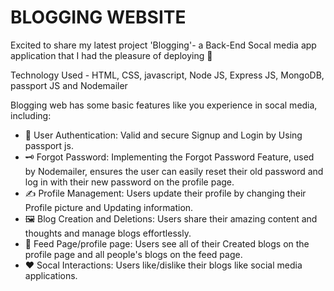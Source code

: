 # BLOGGING WEBSITE 

Excited to share my latest project 'Blogging'- a Back-End Socal media app application that I had the pleasure of deploying 🚀

Technology Used - HTML, CSS, javascript, Node JS, Express JS, MongoDB, passport JS and Nodemailer

Blogging web has some basic features like you experience in socal media, including:

* 🔏 User Authentication: Valid and secure Signup and Login by Using passport js.
* 🗝️ Forgot Password: Implementing the Forgot Password Feature, used by Nodemailer, ensures the user 
can easily reset their old password and log in with their new password on the profile page.
* ✍️ Profile Management: Users update their  profile by changing their Profile picture and Updating information.
* 🖼️ Blog Creation and Deletions: Users share their amazing content and thoughts and manage blogs effortlessly.
* 📄 Feed Page/profile page: Users see all of their Created blogs on the profile page and all people's blogs on the feed page.
* ❤️ Socal Interactions: Users like/dislike their blogs like social media applications.
